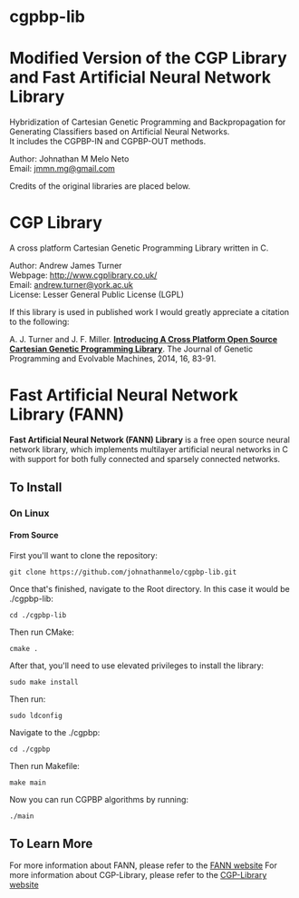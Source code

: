 # cgpbp-lib
Modified Version of the CGP Library and Fast Artificial Neural Network Library
======

Hybridization of Cartesian Genetic Programming and Backpropagation for Generating Classifiers based on Artificial Neural Networks.   
It includes the CGPBP-IN and CGPBP-OUT methods.

Author: Johnathan M Melo Neto   
Email: jmmn.mg@gmail.com

Credits of the original libraries are placed below.

CGP Library
======

A cross platform Cartesian Genetic Programming Library written in C.

Author: Andrew James Turner    
Webpage: http://www.cgplibrary.co.uk/     
Email: andrew.turner@york.ac.uk    
License: Lesser General Public License (LGPL) 

If this library is used in published work I would greatly appreciate a citation to the following:  

A. J. Turner and J. F. Miller. [**Introducing A Cross Platform Open Source Cartesian Genetic Programming Library**](http://andrewjamesturner.co.uk/files/GPEM2014.pdf). The Journal of Genetic Programming and Evolvable Machines, 2014, 16, 83-91.


Fast Artificial Neural Network Library (FANN)
======

**Fast Artificial Neural Network (FANN) Library** is a free open source neural network library, which implements multilayer artificial neural networks in C with support for both fully connected and sparsely connected networks.

## To Install

### On Linux

#### From Source


First you'll want to clone the repository:

`git clone https://github.com/johnathanmelo/cgpbp-lib.git`

Once that's finished, navigate to the Root directory. In this case it would be ./cgpbp-lib:

`cd ./cgpbp-lib`

Then run CMake:

`cmake .`

After that, you'll need to use elevated privileges to install the library:

`sudo make install`

Then run:

`sudo ldconfig`

Navigate to the ./cgpbp:

`cd ./cgpbp`

Then run Makefile:

`make main`

Now you can run CGPBP algorithms by running:

`./main`

## To Learn More

For more information about FANN, please refer to the [FANN website](http://leenissen.dk/fann/wp/)
For more information about CGP-Library, please refer to the [CGP-Library website](http://www.cgplibrary.co.uk/)
